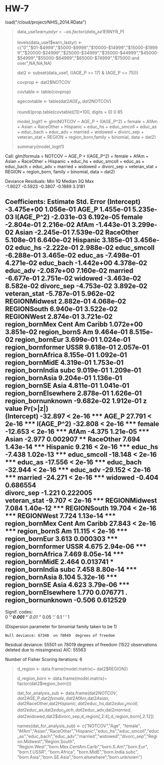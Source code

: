 # HW-7

load("/cloud/project/NHIS_2014.RData")
> data_use1$earn_lastyr <- as.factor(data_use1$ERNYR_P)
> 
> levels(data_use1$earn_lastyr) <- c("0","$01-$4999","$5000-$9999","$10000-$14999","$15000-$19999","$20000-$24999","$25000-$34999","$35000-$44999","$45000-$54999","$55000-$64999","$65000-$74999","$75000 and over",NA,NA,NA)
> 
> dat2 <- subset(data_use1, ((AGE_P >= 17) & (AGE_P <= 75)))
> 
> covprop <- dat2$NOTCOV 
> 
> covtable <- table(covprop)
> 
> agecovtable <- table(dat2$AGE_P, dat2$NOTCOV)
> 
> round((prop.table(covtable)[1])*100, digits = 0) 
 0 
85 
> 
> model_logit1 <- glm(NOTCOV ~ AGE_P + I(AGE_P^2) + female + AfAm + Asian + RaceOther  + Hispanic + educ_hs + educ_smcoll + educ_as + educ_bach + educ_adv + married + widowed + divorc_sep + veteran_stat + REGION + region_born,family = binomial, data = dat2)
> 
> summary(model_logit1)

Call:
glm(formula = NOTCOV ~ AGE_P + I(AGE_P^2) + female + AfAm + Asian + 
    RaceOther + Hispanic + educ_hs + educ_smcoll + educ_as + 
    educ_bach + educ_adv + married + widowed + divorc_sep + veteran_stat + 
    REGION + region_born, family = binomial, data = dat2)

Deviance Residuals: 
    Min       1Q   Median       3Q      Max  
-1.9027  -0.5923  -0.3807  -0.1889   3.3181  

Coefficients:
                                Estimate Std. Error
(Intercept)                   -3.475e+00  1.056e-01
AGE_P                          1.455e-01  5.235e-03
I(AGE_P^2)                    -2.031e-03  6.192e-05
female                        -2.804e-01  2.216e-02
AfAm                          -1.443e-01  3.299e-02
Asian                         -2.245e-01  7.539e-02
RaceOther                      5.108e-01  6.640e-02
Hispanic                       3.185e-01  3.456e-02
educ_hs                       -2.222e-01  2.988e-02
educ_smcoll                   -6.288e-01  3.465e-02
educ_as                       -7.498e-01  4.271e-02
educ_bach                     -1.442e+00  4.378e-02
educ_adv                      -2.087e+00  7.160e-02
married                       -6.677e-01  2.751e-02
widowed                       -3.463e-02  8.582e-02
divorc_sep                    -4.753e-02  3.892e-02
veteran_stat                  -5.787e-01  5.962e-02
REGIONMidwest                  2.882e-01  4.068e-02
REGIONSouth                    6.940e-01  3.522e-02
REGIONWest                     2.874e-01  3.721e-02
region_bornMex Cent Am Caribb  1.072e+00  3.851e-02
region_bornS Am                9.464e-01  8.515e-02
region_bornEur                 3.699e-01  1.024e-01
region_bornformer USSR         9.618e-01  2.057e-01
region_bornAfrica              8.155e-01  1.092e-01
region_bornMidE                4.319e-01  1.753e-01
region_bornIndia subc          9.019e-01  1.209e-01
region_bornAsia                9.204e-01  1.136e-01
region_bornSE Asia             4.811e-01  1.041e-01
region_bornElsewhere           2.878e-01  1.626e-01
region_bornunknown            -9.682e-02  1.912e-01
                              z value Pr(>|z|)    
(Intercept)                   -32.897  < 2e-16 ***
AGE_P                          27.791  < 2e-16 ***
I(AGE_P^2)                    -32.808  < 2e-16 ***
female                        -12.653  < 2e-16 ***
AfAm                           -4.375 1.21e-05 ***
Asian                          -2.977 0.002907 ** 
RaceOther                       7.694 1.43e-14 ***
Hispanic                        9.216  < 2e-16 ***
educ_hs                        -7.438 1.02e-13 ***
educ_smcoll                   -18.148  < 2e-16 ***
educ_as                       -17.556  < 2e-16 ***
educ_bach                     -32.944  < 2e-16 ***
educ_adv                      -29.152  < 2e-16 ***
married                       -24.271  < 2e-16 ***
widowed                        -0.404 0.686554    
divorc_sep                     -1.221 0.222005    
veteran_stat                   -9.707  < 2e-16 ***
REGIONMidwest                   7.084 1.40e-12 ***
REGIONSouth                    19.704  < 2e-16 ***
REGIONWest                      7.724 1.13e-14 ***
region_bornMex Cent Am Caribb  27.843  < 2e-16 ***
region_bornS Am                11.115  < 2e-16 ***
region_bornEur                  3.613 0.000303 ***
region_bornformer USSR          4.675 2.94e-06 ***
region_bornAfrica               7.469 8.05e-14 ***
region_bornMidE                 2.464 0.013741 *  
region_bornIndia subc           7.458 8.80e-14 ***
region_bornAsia                 8.104 5.32e-16 ***
region_bornSE Asia              4.623 3.79e-06 ***
region_bornElsewhere            1.770 0.076771 .  
region_bornunknown             -0.506 0.612529    
---
Signif. codes:  
0 ‘***’ 0.001 ‘**’ 0.01 ‘*’ 0.05 ‘.’ 0.1 ‘ ’ 1

(Dispersion parameter for binomial family taken to be 1)

    Null deviance: 67348  on 78049  degrees of freedom
Residual deviance: 55501  on 78019  degrees of freedom
  (1522 observations deleted due to missingness)
AIC: 55563

Number of Fisher Scoring iterations: 6

> d_region <- data.frame(model.matrix(~ dat2$REGION))
> 
> d_region_born <- data.frame(model.matrix(~ factor(dat2$region_born)))
> 
> dat_for_analysis_sub <- data.frame(dat2$NOTCOV,dat2$AGE_P,dat2$female,dat2$AfAm,dat2$Asian,dat2$RaceOther,dat2$Hispanic,dat2$educ_hs,dat2$educ_smcoll,dat2$educ_as,dat2$educ_bach,dat2$educ_adv,dat2$married,dat2$widowed,dat2$divorc_sep,d_region[,2:4],d_region_born[,2:12]) 
> 
> names(dat_for_analysis_sub) <- c("NOTCOV","Age", "female", "AfAm","Asian","RaceOther","Hispanic","educ_hs","educ_smcoll","educ_as","educ_bach","educ_adv","married","widowed","divorc_sep","Region.Midwest","Region.South", "Region.West","born.Mex.CentAm.Carib","born.S.Am","born.Eur", "born.f.USSR", "born.Africa", "born.MidE","born.India.subc", "born.Asia","born.SE.Asia","born.elsewhere","born.unknown")

